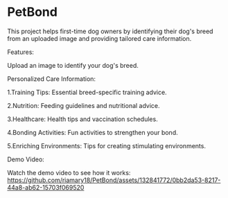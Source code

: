 # PetBond

This project helps first-time dog owners by identifying their dog's breed from an uploaded image and providing tailored care information.

Features:


Upload an image to identify your dog's breed.

Personalized Care Information:

  1.Training Tips: Essential breed-specific training advice.
  
  2.Nutrition: Feeding guidelines and nutritional advice.
  
  3.Healthcare: Health tips and vaccination schedules.
  
  4.Bonding Activities: Fun activities to strengthen your bond.
  
  5.Enriching Environments: Tips for creating stimulating environments.

Demo Video:

Watch the demo video to see how it works:
https://github.com/riamary18/PetBond/assets/132841772/0bb2da53-8217-44a8-ab62-15703f069520
